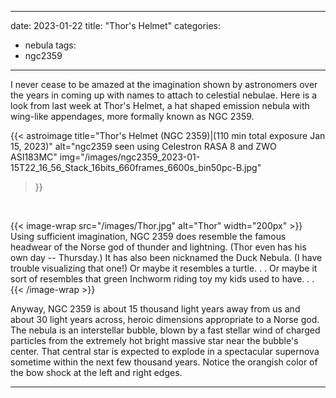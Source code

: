 ------
date: 2023-01-22
title: "Thor's Helmet"
categories:
- nebula
tags:
- ngc2359
---
I never cease to be amazed at the imagination shown by astronomers over the years in coming up with names to attach to celestial nebulae.  Here is a look from last week at Thor's Helmet, a hat shaped emission nebula with wing-like appendages, more formally known as NGC 2359.


<!--more-->
{{< astroimage
title="Thor's Helmet (NGC 2359)|(110 min total exposure Jan 15, 2023)"
   alt="ngc2359 seen using Celestron RASA 8 and ZWO ASI183MC"
   img="/images/ngc2359_2023-01-15T22_16_56_Stack_16bits_660frames_6600s_bin50pc-B.jpg"
>}}

&nbsp;<br>

{{< image-wrap src="/images/Thor.jpg" alt="Thor" width="200px"  >}}
Using sufficient imagination, NGC 2359 does resemble the famous headwear of the Norse god of thunder and lightning. (Thor even has his own day -- Thursday.)
It has also been nicknamed the Duck Nebula. (I have trouble visualizing that one!) Or maybe it resembles a turtle. . .  Or maybe it sort of resembles that green Inchworm riding toy my kids used to have. . .  
{{< /image-wrap >}}


Anyway, NGC 2359 is about 15 thousand light years away from us and about 30 light years across, heroic dimensions appropriate to a Norse god. The nebula is an interstellar bubble, blown by a fast stellar wind of charged particles from the extremely hot bright massive star near the bubble's center. That central star is expected to explode in a spectacular supernova sometime within the next few thousand years.  Notice the orangish color of the bow shock at the left and right edges.

-----